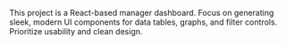 <!-- Use this file to provide workspace-specific custom instructions to Copilot. For more details, visit https://code.visualstudio.com/docs/copilot/copilot-customization#_use-a-githubcopilotinstructionsmd-file -->

This project is a React-based manager dashboard. Focus on generating sleek, modern UI components for data tables, graphs, and filter controls. Prioritize usability and clean design.
